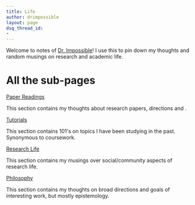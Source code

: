 ```yaml
---
title: Life
author: drimpossible
layout: page
dsq_thread_id:
-
---
```


Welcome to notes of [Dr. Impossible](drimpossible.github.io/about)! I use this to pin down my thoughts and random musings on research and academic life. 

# All the sub-pages

[Paper Readings]({{site.baseurl}}/blog/Readings)

This section contains my thoughts about research papers, directions and .  
  
[Tutorials]({site.baseurl}}/blog/Tutorials)

This section contains 101's on topics I have been studying in the past. Synonymous to coursework.
  
[Research Life]({site.baseurl}}/blog/Life)

This section contains my musings over social/community aspects of research life. 

[Philosophy](site.baseurl}}/blog/Philosophy)

This section contains my thoughts on broad directions and goals of interesting work, but mostly epistemology.